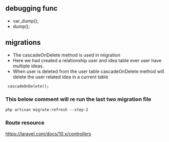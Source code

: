 ## debugging func
- var_dump();
- dump();

## migrations 
 - The cascadeOnDelete method is used in migration 
 - Here we had created a relationship user and idea table ever user have multiple ideas. 
 - When user is deleted from the user table cascadeOnDelete method will delete the user related idea in a current table

```
 cascadeOnDelete();

```

### This below comment will re run the last two migration file
```
php artisan migrate:refresh --step-2

```

### Route resource 

https://laravel.com/docs/10.x/controllers